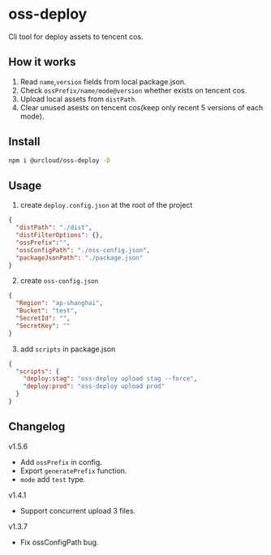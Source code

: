 # oss-deploy

Cli tool for deploy assets to tencent cos.

## How it works

1. Read `name`,`version` fields from local package.json.
2. Check `ossPrefix/name/mode@version` whether exists on tencent cos.
3. Upload local assets from `distPath`.
4. Clear unused asests on tencent cos(keep only recent 5 versions of each mode).

## Install

```bash
npm i @urcloud/oss-deploy -D
```

## Usage

1. create `deploy.config.json` at the root of the project

```json
{
  "distPath": "./dist",
  "distFilterOptions": {},
  "ossPrefix":"",
  "ossConfigPath": "./oss-config.json",
  "packageJsonPath": "./package.json"
}
```

2. create `oss-config.json`

```json
{
  "Region": "ap-shanghai",
  "Bucket": "test",
  "SecretId": "",
  "SecretKey": ""
}
```

3. add `scripts` in package.json

```json
{
  "scripts": {
    "deploy:stag": "oss-deploy upload stag --force",
    "deploy:prod": "oss-deploy upload prod"
  }
}
```

## Changelog

v1.5.6
- Add `ossPrefix` in config.
- Export `generatePrefix` function.
- `mode` add `test` type.
  
v1.4.1
- Support concurrent upload 3 files.
  
v1.3.7
- Fix ossConfigPath bug.